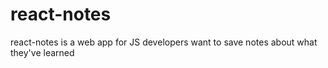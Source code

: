 # react-notes
react-notes is a web app for JS developers want to save notes about what they've learned
